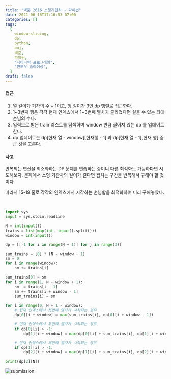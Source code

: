 ```yaml
---
title: "백준 2616 소형기관차 - 파이썬"
date: 2021-06-16T17:16:53-07:00
categories: []
tags:
  [
    window-slicing,
    dp,
    python,
    boj,
    백준,
    파이썬,
    "다이나믹 프로그래밍",
    "윈도우 슬라이싱",
  ]
draft: false
---
```


#### **접근**

1. 열 길이가 기차의 수 + 1이고, 행 길이가 3인 dp 행렬로 접근한다.
2. 1~3번째 행은 각각 현재 인덱스에서 1~3번째 열차가 골라졌다면 실을 수 있는 최대 손님의 수다.
3. 입력으로 받은 train 리스트를 탐색하며 window 만큼 떨어져 있는 dp 를 업데이트 한다.
4. dp 업데이트는 dp[현재 열 - window][현재행 - 1] 과 dp[현재 열 - 1][현재 행] 중 큰 것을 고른다.

#### **사고**

반복되는 연산을 최소화하는 DP 문제를 연습하는 중이니 다른 최적화도 가능하다면 시도해보자. 문제에서 소형 기관차의 길이가 길다면 겹치는 구간을 반복해서 구해야 할 것이다.

따라서 15-19 줄로 각각의 인덱스에서 시작하는 손님합을 최적화하여 미리 구해놓았다.

&nbsp;

```python
import sys
input = sys.stdin.readline

N = int(input())
trains = list(map(int, input().split()))
window = int(input())

dp = [[-1 for i in range(N + 1)] for j in range(3)]

sum_trains = [0] * (N - window + 1)
sm = 0
for i in range(window):
    sm += trains[i]

sum_trains[0] = sm
for i in range(1, N - window + 1):
    sm -= trains[i - 1]
    sm += trains[i + window - 1]
    sum_trains[i] = sm

for i in range(0, N + 1 - window):
    # 현재 인덱스에서 첫번째 열차가 시작되는 경우
    dp[0][i + window] = max(sum_trains[i], dp[0][i + window - 1])

    # 현재 인덱스에서 두번째 열차가 시작되는 경우
    if dp[0][i] > -1:
        dp[1][i + window] = max(dp[0][i] + sum_trains[i], dp[1][i + window - 1])

    # 현재 인덱스에서 세번째 열차가 시작되는 경우
    if dp[1][i] > -1:
        dp[2][i + window] = max(dp[1][i] + sum_trains[i], dp[2][i + window - 1])

print(dp[2][N])
```

![submission](/img/boj2616.png)
